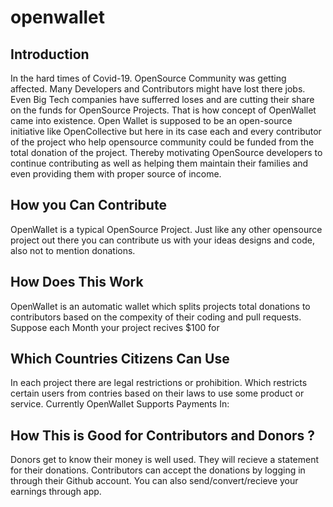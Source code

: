 # openwallet
## Introduction
In the hard times of Covid-19. OpenSource Community was getting affected. Many Developers and Contributors might have lost there jobs. Even Big Tech companies have sufferred loses and are cutting their share on the funds for OpenSource Projects. That is how concept of OpenWallet came into existence. Open Wallet is supposed to be an open-source initiative like OpenCollective but here in its case each and every contributor of the project who help opensource community could be funded from the total donation of the project. Thereby motivating OpenSource developers to continue contributing as well as helping them maintain their families and even providing them with proper source of income.

## How you Can Contribute
OpenWallet is a typical OpenSource Project. Just like any other opensource project out there you can contribute us with your ideas designs and code, also not to mention donations.

## How Does This Work
OpenWallet is an automatic wallet which splits projects total donations to contributors based on the compexity of their coding and pull requests. Suppose each Month your project recives $100 for 

## Which Countries Citizens Can Use
In each project there are legal restrictions or prohibition. Which restricts certain users from contries based on their laws to use some product or service.
Currently OpenWallet Supports Payments In:

## How This is Good for Contributors and Donors ? 
Donors get to know their money is well used. They will recieve a statement for their donations. 
Contributors can accept the donations by logging in through their Github account. You can also send/convert/recieve your earnings through app.
